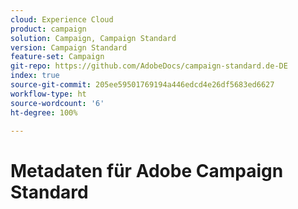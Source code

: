 ```yaml
---
cloud: Experience Cloud
product: campaign
solution: Campaign, Campaign Standard
version: Campaign Standard
feature-set: Campaign
git-repo: https://github.com/AdobeDocs/campaign-standard.de-DE
index: true
source-git-commit: 205ee59501769194a446edcd4e26df5683ed6627
workflow-type: ht
source-wordcount: '6'
ht-degree: 100%

---
```



# Metadaten für Adobe Campaign Standard
